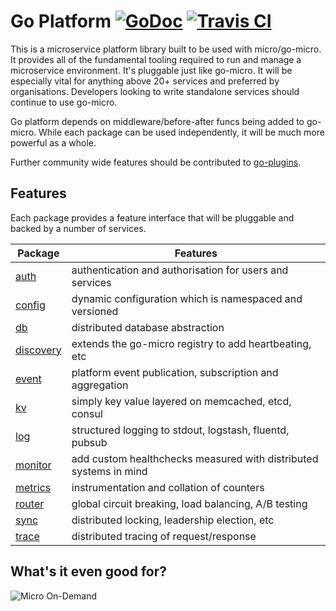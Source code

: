 # Go Platform [![GoDoc](https://godoc.org/github.com/micro/go-platform?status.svg)](https://godoc.org/github.com/micro/go-platform) [![Travis CI](https://travis-ci.org/micro/go-platform.svg?branch=master)](https://travis-ci.org/micro/go-platform)

This is a microservice platform library built to be used with micro/go-micro. 
It provides all of the fundamental tooling required to run and manage 
a microservice environment. It's pluggable just like go-micro. It will be 
especially vital for anything above 20+ services and preferred by 
organisations. Developers looking to write standalone services should 
continue to use go-micro. 

Go platform depends on middleware/before-after funcs being added to 
go-micro. While each package can be used independently, it will be 
much more powerful as a whole.

Further community wide features should be contributed to [go-plugins](https://github.com/micro/go-plugins).

## Features
Each package provides a feature interface that will be pluggable and backed by a 
number of services.

Package     |   Features
-------     |   ---------
[auth](https://godoc.org/github.com/micro/go-platform/auth)        |   authentication and authorisation for users and services	
[config](https://godoc.org/github.com/micro/go-platform/config)      |   dynamic configuration which is namespaced and versioned
[db](https://godoc.org/github.com/micro/go-platform/db)          |   distributed database abstraction
[discovery](https://godoc.org/github.com/micro/go-platform/discovery)   |   extends the go-micro registry to add heartbeating, etc
[event](https://godoc.org/github.com/micro/go-platform/event)   |   platform event publication, subscription and aggregation 
[kv](https://godoc.org/github.com/micro/go-platform/kv)          |   simply key value layered on memcached, etcd, consul 
[log](https://godoc.org/github.com/micro/go-platform/log)         |   structured logging to stdout, logstash, fluentd, pubsub
[monitor](https://godoc.org/github.com/micro/go-platform/monitor)     |   add custom healthchecks measured with distributed systems in mind
[metrics](https://godoc.org/github.com/micro/go-platform/metrics)     |   instrumentation and collation of counters
[router](https://godoc.org/github.com/micro/go-platform/router)      |   global circuit breaking, load balancing, A/B testing
[sync](https://godoc.org/github.com/micro/go-platform/sync)       |   distributed locking, leadership election, etc
[trace](https://godoc.org/github.com/micro/go-platform/trace)       |   distributed tracing of request/response

## What's it even good for?

![Micro On-Demand](https://github.com/micro/micro/blob/master/doc/ondemand.png)
